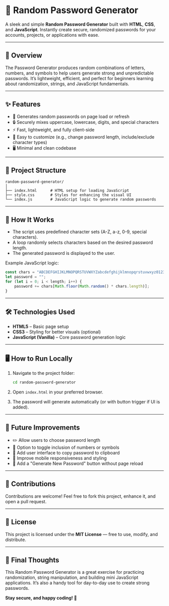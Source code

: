 # 🔐 Random Password Generator

A sleek and simple **Random Password Generator** built with **HTML**, **CSS**, and **JavaScript**. Instantly create secure, randomized passwords for your accounts, projects, or applications with ease.

---

## 📌 Overview

The Password Generator produces random combinations of letters, numbers, and symbols to help users generate strong and unpredictable passwords. It’s lightweight, efficient, and perfect for beginners learning about randomization, strings, and JavaScript fundamentals.

---

## ✨ Features

- 🔡 Generates random passwords on page load or refresh
- 🔒 Securely mixes uppercase, lowercase, digits, and special characters
- ⚡ Fast, lightweight, and fully client-side
- 🧠 Easy to customize (e.g., change password length, include/exclude character types)
- 🖥️ Minimal and clean codebase

---

## 📁 Project Structure

```
random-password-generator/
│
├── index.html      # HTML setup for loading JavaScript
├── style.css       # Styles for enhancing the visual UI
└── index.js        # JavaScript logic to generate random passwords
```

---

## 🧠 How It Works

- The script uses predefined character sets (A-Z, a-z, 0-9, special characters).
- A loop randomly selects characters based on the desired password length.
- The generated password is displayed to the user.

Example JavaScript logic:
```javascript
const chars = "ABCDEFGHIJKLMNOPQRSTUVWXYZabcdefghijklmnopqrstuvwxyz0123456789!@#$%^&*()";
let password = "";
for (let i = 0; i < length; i++) {
    password += chars[Math.floor(Math.random() * chars.length)];
}
```

---

## 🛠️ Technologies Used

- **HTML5** – Basic page setup
- **CSS3** – Styling for better visuals (optional)
- **JavaScript (Vanilla)** – Core password generation logic

---

## 🖥️ How to Run Locally

1. Navigate to the project folder:
   ```bash
   cd random-password-generator
   ```

2. Open `index.html` in your preferred browser.

3. The password will generate automatically (or with button trigger if UI is added).

---

## 🚀 Future Improvements

- ✏️ Allow users to choose password length
- 🔢 Option to toggle inclusion of numbers or symbols
- 🎨 Add user interface to copy password to clipboard
- 📱 Improve mobile responsiveness and styling
- 🔁 Add a "Generate New Password" button without page reload

---

## 🤝 Contributions

Contributions are welcome! Feel free to fork this project, enhance it, and open a pull request.

---

## 📄 License

This project is licensed under the **MIT License** — free to use, modify, and distribute.

---

## 🙌 Final Thoughts

This Random Password Generator is a great exercise for practicing randomization, string manipulation, and building mini JavaScript applications. It’s also a handy tool for day-to-day use to create strong passwords.

**Stay secure, and happy coding! 🚀**
